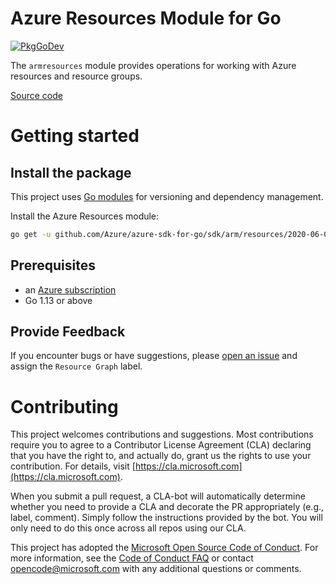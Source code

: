 # Azure Resources Module for Go

[![PkgGoDev](https://pkg.go.dev/badge/github.com/Azure/azure-sdk-for-go/sdk/arm/resources/2020-06-01/armresources)](https://pkg.go.dev/github.com/Azure/azure-sdk-for-go/sdk/arm/resources/2020-06-01/armresources)

The `armresources` module provides operations for working with Azure resources and resource groups.

[Source code](https://github.com/Azure/azure-sdk-for-go/tree/master/sdk/arm/resources/2020-06-01/armresources)

# Getting started

## Install the package

This project uses [Go modules](https://github.com/golang/go/wiki/Modules) for versioning and dependency management.

Install the Azure Resources module:

```sh
go get -u github.com/Azure/azure-sdk-for-go/sdk/arm/resources/2020-06-01/armresources
```

## Prerequisites

- an [Azure subscription](https://azure.microsoft.com/free/)
- Go 1.13 or above

## Provide Feedback

If you encounter bugs or have suggestions, please
[open an issue](https://github.com/Azure/azure-sdk-for-go/issues) and assign the `Resource Graph` label.

# Contributing

This project welcomes contributions and suggestions. Most contributions require
you to agree to a Contributor License Agreement (CLA) declaring that you have
the right to, and actually do, grant us the rights to use your contribution.
For details, visit [https://cla.microsoft.com](https://cla.microsoft.com).

When you submit a pull request, a CLA-bot will automatically determine whether
you need to provide a CLA and decorate the PR appropriately (e.g., label,
comment). Simply follow the instructions provided by the bot. You will only
need to do this once across all repos using our CLA.

This project has adopted the
[Microsoft Open Source Code of Conduct](https://opensource.microsoft.com/codeofconduct/).
For more information, see the
[Code of Conduct FAQ](https://opensource.microsoft.com/codeofconduct/faq/)
or contact [opencode@microsoft.com](mailto:opencode@microsoft.com) with any
additional questions or comments.
